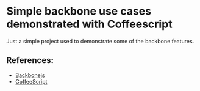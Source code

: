 # Simple backbone use cases demonstrated with Coffeescript #

Just a simple project used to demonstrate some of the backbone features.

## References: ##
 * [Backbonejs](http://documentcloud.github.com/backbone/)
 * [CoffeeScript](http://jashkenas.github.com/coffee-script/)